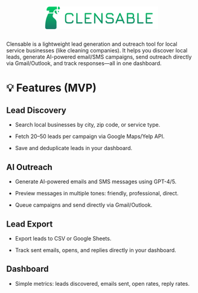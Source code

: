 <p align="center" style="margin: 2em 0">
  <img src="static/logos/Complete_Logo_Green.png" alt="Logo" width="300"/>
</p>

Clensable is a lightweight lead generation and outreach tool for local service businesses (like cleaning companies). It helps you discover local leads, generate AI-powered email/SMS campaigns, send outreach directly via Gmail/Outlook, and track responses—all in one dashboard.

# 💡 Features (MVP)
## Lead Discovery

* Search local businesses by city, zip code, or service type.

* Fetch 20–50 leads per campaign via Google Maps/Yelp API.

* Save and deduplicate leads in your dashboard.

## AI Outreach

* Generate AI-powered emails and SMS messages using GPT-4/5.

* Preview messages in multiple tones: friendly, professional, direct.

* Queue campaigns and send directly via Gmail/Outlook.

## Lead Export

* Export leads to CSV or Google Sheets.

* Track sent emails, opens, and replies directly in your dashboard.

## Dashboard

* Simple metrics: leads discovered, emails sent, open rates, reply rates.